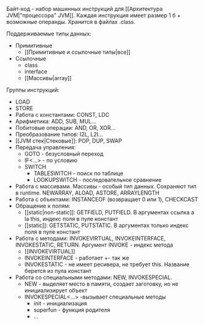 Байт-код - набор машинных инструкций для [[Архитектура JVM|"процессора" JVM]]. Каждая инструкция имеет размер 1 б + возможные операнды. Хранится в файлах .class.

Поддерживаемые типы данных:
* Примитивные
	* [[Примитивные и ссылочные типы|все]]
* Ссылочные
	* class
	* interface
	* [[Массивы|array]]

Группы инструкций:
* LOAD
* STORE
* Работа с константами: CONST, LDC
* Арифметика: ADD, SUB, MUL...
* Побитовые операции: AND, OR, XOR...
* Преобразование типов: I2L, L2I...
* [[JVM стек|Стековые]]: POP, DUP, SWAP
* Передача управления:
	* GOTO - безусловный переход
	* IF\<...> - по условию
	* SWITCH
		* TABLESWITCH - поиск по таблице
		* LOOKUPSWITCH - последовательное сравнение
* Работа с массивами. Массивы - особый тип данных. Сохраняют тип в runtime. NEWARRAY, ALOAD, ASTORE, ARRAYLENGTH
* Работа с объектами: INSTANCEOF (возвращает 0 или 1), CHECKCAST
* Обращение к полям:
	* [[static|non-static]]: GETFIELD, PUTFIELD. В аргументах ссылка a la this, индекс поля в пуле констант
	* [[static]]: GETSTATIC, PUTSTATIC. В аргументах только индекс поля в пуле констант
* Работа с методами: INVOKEVIRTUAL, INVOKEINTERFACE, INVOKESTATIC, RETURN. Аргумент INVOKE - индекс метода
	* [[INVOKEVIRTUAL]]
	* INVOKEINTERFACE - работает +- так же
	* INVOKESTATIC - не имеет ресивера, не требует this. Название берется из пула констант
* Работа со специальными методами: NEW, INVOKESPECIAL.
	* NEW - выделяет место в памяти, создает заготовку, но не инициализирует объект
	* INVOKESPECIAL\<...> -вызывает специальные методы
		* init - инициализация
		* superfun - функция родителя
		* ...